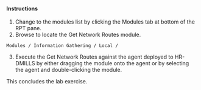 #### Instructions

1. Change to the modules list by clicking the Modules tab at bottom of the RPT pane. 
2. Browse to locate the Get Network Routes module.  
```
Modules / Information Gathering / Local /
```
3. Execute the Get Network Routes against the agent deployed to HR-DMILLS by either dragging the module onto the agent or by selecting the agent and double-clicking the module. 

This concludes the lab exercise.
